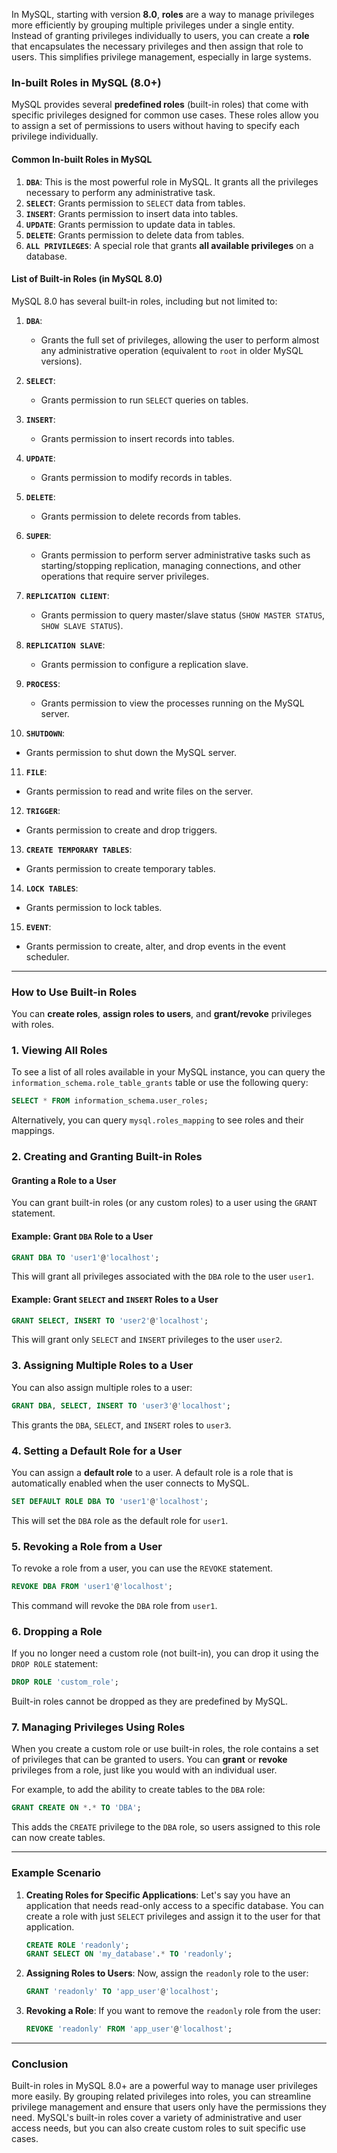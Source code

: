 In MySQL, starting with version **8.0**, **roles** are a way to manage privileges more efficiently by grouping multiple privileges under a single entity. Instead of granting privileges individually to users, you can create a **role** that encapsulates the necessary privileges and then assign that role to users. This simplifies privilege management, especially in large systems.

### In-built Roles in MySQL (8.0+)

MySQL provides several **predefined roles** (built-in roles) that come with specific privileges designed for common use cases. These roles allow you to assign a set of permissions to users without having to specify each privilege individually.

#### Common In-built Roles in MySQL

1. **`DBA`**: This is the most powerful role in MySQL. It grants all the privileges necessary to perform any administrative task.
2. **`SELECT`**: Grants permission to `SELECT` data from tables.
3. **`INSERT`**: Grants permission to insert data into tables.
4. **`UPDATE`**: Grants permission to update data in tables.
5. **`DELETE`**: Grants permission to delete data from tables.
6. **`ALL PRIVILEGES`**: A special role that grants **all available privileges** on a database.

#### List of Built-in Roles (in MySQL 8.0)

MySQL 8.0 has several built-in roles, including but not limited to:

1. **`DBA`**:
   - Grants the full set of privileges, allowing the user to perform almost any administrative operation (equivalent to `root` in older MySQL versions).
   
2. **`SELECT`**:
   - Grants permission to run `SELECT` queries on tables.

3. **`INSERT`**:
   - Grants permission to insert records into tables.

4. **`UPDATE`**:
   - Grants permission to modify records in tables.

5. **`DELETE`**:
   - Grants permission to delete records from tables.

6. **`SUPER`**:
   - Grants permission to perform server administrative tasks such as starting/stopping replication, managing connections, and other operations that require server privileges.

7. **`REPLICATION CLIENT`**:
   - Grants permission to query master/slave status (`SHOW MASTER STATUS`, `SHOW SLAVE STATUS`).

8. **`REPLICATION SLAVE`**:
   - Grants permission to configure a replication slave.

9. **`PROCESS`**:
   - Grants permission to view the processes running on the MySQL server.

10. **`SHUTDOWN`**:
   - Grants permission to shut down the MySQL server.

11. **`FILE`**:
   - Grants permission to read and write files on the server.

12. **`TRIGGER`**:
   - Grants permission to create and drop triggers.

13. **`CREATE TEMPORARY TABLES`**:
   - Grants permission to create temporary tables.

14. **`LOCK TABLES`**:
   - Grants permission to lock tables.

15. **`EVENT`**:
   - Grants permission to create, alter, and drop events in the event scheduler.

---

### **How to Use Built-in Roles**

You can **create roles**, **assign roles to users**, and **grant/revoke** privileges with roles.

### 1. **Viewing All Roles**

To see a list of all roles available in your MySQL instance, you can query the `information_schema.role_table_grants` table or use the following query:

```sql
SELECT * FROM information_schema.user_roles;
```

Alternatively, you can query `mysql.roles_mapping` to see roles and their mappings.

### 2. **Creating and Granting Built-in Roles**

#### Granting a Role to a User

You can grant built-in roles (or any custom roles) to a user using the `GRANT` statement.

#### Example: Grant `DBA` Role to a User
```sql
GRANT DBA TO 'user1'@'localhost';
```

This will grant all privileges associated with the `DBA` role to the user `user1`.

#### Example: Grant `SELECT` and `INSERT` Roles to a User
```sql
GRANT SELECT, INSERT TO 'user2'@'localhost';
```

This will grant only `SELECT` and `INSERT` privileges to the user `user2`.

### 3. **Assigning Multiple Roles to a User**

You can also assign multiple roles to a user:

```sql
GRANT DBA, SELECT, INSERT TO 'user3'@'localhost';
```

This grants the `DBA`, `SELECT`, and `INSERT` roles to `user3`.

### 4. **Setting a Default Role for a User**

You can assign a **default role** to a user. A default role is a role that is automatically enabled when the user connects to MySQL.

```sql
SET DEFAULT ROLE DBA TO 'user1'@'localhost';
```

This will set the `DBA` role as the default role for `user1`.

### 5. **Revoking a Role from a User**

To revoke a role from a user, you can use the `REVOKE` statement.

```sql
REVOKE DBA FROM 'user1'@'localhost';
```

This command will revoke the `DBA` role from `user1`.

### 6. **Dropping a Role**

If you no longer need a custom role (not built-in), you can drop it using the `DROP ROLE` statement:

```sql
DROP ROLE 'custom_role';
```

Built-in roles cannot be dropped as they are predefined by MySQL.

### 7. **Managing Privileges Using Roles**

When you create a custom role or use built-in roles, the role contains a set of privileges that can be granted to users. You can **grant** or **revoke** privileges from a role, just like you would with an individual user.

For example, to add the ability to create tables to the `DBA` role:

```sql
GRANT CREATE ON *.* TO 'DBA';
```

This adds the `CREATE` privilege to the `DBA` role, so users assigned to this role can now create tables.

---

### **Example Scenario**

1. **Creating Roles for Specific Applications**:
   Let's say you have an application that needs read-only access to a specific database. You can create a role with just `SELECT` privileges and assign it to the user for that application.

   ```sql
   CREATE ROLE 'readonly';
   GRANT SELECT ON 'my_database'.* TO 'readonly';
   ```

2. **Assigning Roles to Users**:
   Now, assign the `readonly` role to the user:

   ```sql
   GRANT 'readonly' TO 'app_user'@'localhost';
   ```

3. **Revoking a Role**:
   If you want to remove the `readonly` role from the user:

   ```sql
   REVOKE 'readonly' FROM 'app_user'@'localhost';
   ```

---

### **Conclusion**

Built-in roles in MySQL 8.0+ are a powerful way to manage user privileges more easily. By grouping related privileges into roles, you can streamline privilege management and ensure that users only have the permissions they need. MySQL's built-in roles cover a variety of administrative and user access needs, but you can also create custom roles to suit specific use cases.